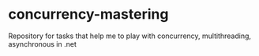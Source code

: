 # concurrency-mastering
Repository for tasks that help me to play with concurrency, multithreading, asynchronous in .net
